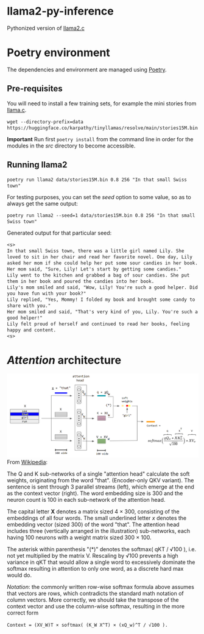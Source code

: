 # llama2-py-inference
Pythonized version of [llama2.c](https://github.com/karpathy/llama2.c)

# Poetry environment
The dependencies and environment are managed using [Poetry](https://python-poetry.org/).

## Pre-requisites
You will need to install a few training sets,
for example the mini stories from [llama.c](https://github.com/karpathy/llama2.c#models).

```shell
wget --directory-prefix=data https://huggingface.co/karpathy/tinyllamas/resolve/main/stories15M.bin
```

**Important** Run first `poetry install` from the command line in order
for the modules in the _src_ directory to become accessible.

## Running llama2

```shell
poetry run llama2 data/stories15M.bin 0.8 256 "In that small Swiss town"
```

For testing purposes, you can set the _seed_ option to some value, so as to always get the same output:

```shell
poetry run llama2 --seed=1 data/stories15M.bin 0.8 256 "In that small Swiss town"
```

Generated output for that particular seed:
```text
<s>
In that small Swiss town, there was a little girl named Lily. She loved to sit in her chair and read her favorite novel. One day, Lily asked her mom if she could help her put some sour candies in her book. 
Her mom said, "Sure, Lily! Let's start by getting some candies." 
Lily went to the kitchen and grabbed a bag of sour candies. She put them in her book and poured the candies into her book. 
Lily's mom smiled and said, "Wow, Lily! You're such a good helper. Did you have fun with your book?" 
Lily replied, "Yes, Mommy! I folded my book and brought some candy to share with you." 
Her mom smiled and said, "That's very kind of you, Lily. You're such a good helper!" 
Lily felt proud of herself and continued to read her books, feeling happy and content.
<s>
```

# _Attention_ architecture
![_Attention_ architecture](doc/Attention-qkv.png)
From [Wikipedia](https://en.wikipedia.org/wiki/Attention_(machine_learning)):

The Q and K sub-networks of a single "attention head" calculate the soft weights, originating from the word "that".
(Encoder-only QKV variant).
The sentence is sent through 3 parallel streams (left), which emerge at the end as the context vector (right).
The word embedding size is 300 and the neuron count is 100 in each sub-network of the attention head.

The capital letter **X** denotes a matrix sized 4 × 300, consisting of the embeddings of all four words.
The small underlined letter _x_ denotes the embedding vector (sized 300) of the word "that".
The attention head includes three (vertically arranged in the illustration) sub-networks, each having 100 neurons
with a weight matrix sized 300 × 100.

The asterisk within parenthesis "(*)" denotes the softmax( qKT / √100 ), i.e. not yet multiplied by the matrix V.
Rescaling by √100 prevents a high variance in qKT that would allow a single word to excessively dominate the softmax
resulting in attention to only one word, as a discrete hard max would do.

_Notation_: the commonly written row-wise softmax formula above assumes that vectors are rows, which contradicts the
standard math notation of column vectors. More correctly, we should take the transpose of the context vector and use
the column-wise softmax, resulting in the more correct form

`Context = (XV_W)T × softmax( (K_W X^T) × (xQ_w)^T / √100 ).
`
